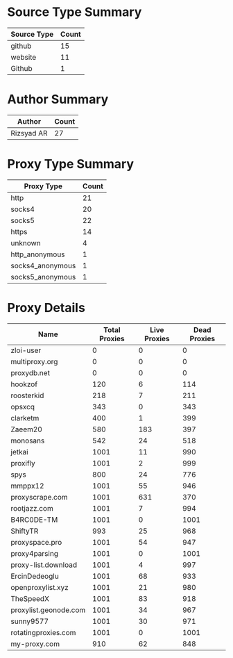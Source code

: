 # Source Type Summary

| Source Type | Count |
|-------------|-------|
| github | 15 |
| website | 11 |
| Github | 1 |


# Author Summary

| Author | Count |
|--------|-------|
| Rizsyad AR | 27 |


# Proxy Type Summary

| Proxy Type | Count |
|------------|-------|
| http | 21 |
| socks4 | 20 |
| socks5 | 22 |
| https | 14 |
| unknown | 4 |
| http_anonymous | 1 |
| socks4_anonymous | 1 |
| socks5_anonymous | 1 |


# Proxy Details

| Name | Total Proxies | Live Proxies | Dead Proxies |
|------|---------------|--------------|---------------|
| zloi-user | 0 | 0 | 0 |
| multiproxy.org | 0 | 0 | 0 |
| proxydb.net | 0 | 0 | 0 |
| hookzof | 120 | 6 | 114 |
| roosterkid | 218 | 7 | 211 |
| opsxcq | 343 | 0 | 343 |
| clarketm | 400 | 1 | 399 |
| Zaeem20 | 580 | 183 | 397 |
| monosans | 542 | 24 | 518 |
| jetkai | 1001 | 11 | 990 |
| proxifly | 1001 | 2 | 999 |
| spys | 800 | 24 | 776 |
| mmppx12 | 1001 | 55 | 946 |
| proxyscrape.com | 1001 | 631 | 370 |
| rootjazz.com | 1001 | 7 | 994 |
| B4RC0DE-TM | 1001 | 0 | 1001 |
| ShiftyTR | 993 | 25 | 968 |
| proxyspace.pro | 1001 | 54 | 947 |
| proxy4parsing | 1001 | 0 | 1001 |
| proxy-list.download | 1001 | 4 | 997 |
| ErcinDedeoglu | 1001 | 68 | 933 |
| openproxylist.xyz | 1001 | 21 | 980 |
| TheSpeedX | 1001 | 83 | 918 |
| proxylist.geonode.com | 1001 | 34 | 967 |
| sunny9577 | 1001 | 30 | 971 |
| rotatingproxies.com | 1001 | 0 | 1001 |
| my-proxy.com | 910 | 62 | 848 |

